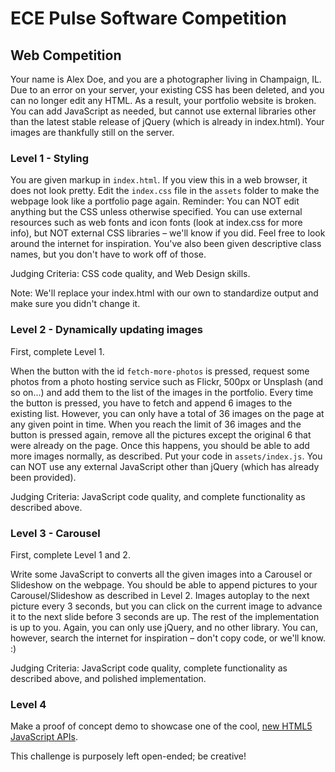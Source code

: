 # ECE Pulse Software Competition

## Web Competition

Your name is Alex Doe, and you are a photographer living in Champaign, IL. Due to an error on your server, your existing CSS has been deleted, and you can no longer edit any HTML. As a result, your portfolio website is broken. You can add JavaScript as needed, but cannot use external libraries other than the latest stable release of jQuery (which is already in index.html).
Your images are thankfully still on the server.

### Level 1 - Styling

You are given markup in `index.html`. If you view this in a web browser, it does not look pretty. Edit the `index.css` file in the `assets` folder to make the webpage look like a portfolio page again. Reminder: You can NOT edit anything but the CSS unless otherwise specified. You can use external resources such as web fonts and icon fonts (look at index.css for more info), but NOT external CSS libraries – we'll know if you did. Feel free to look around the internet for inspiration. You've also been given descriptive class names, but you don't have to work off of those.

Judging Criteria: CSS code quality, and Web Design skills.

Note: We'll replace your index.html with our own to standardize output and make sure you didn't change it.

### Level 2 - Dynamically updating images

First, complete Level 1.

When the button with the id `fetch-more-photos` is pressed, request some photos from a photo hosting service such as Flickr, 500px or Unsplash (and so on...) and add them to the list of the images in the portfolio. Every time the button is pressed, you have to fetch and append 6 images to the existing list. However, you can only have a total of 36 images on the page at any given point in time. When you reach the limit of 36 images and the button is pressed again, remove all the pictures except the original 6 that were already on the page. Once this happens, you should be able to add more images normally, as described. Put your code in `assets/index.js`. You can NOT use any external JavaScript other than jQuery (which has already been provided).

Judging Criteria: JavaScript code quality, and complete functionality as described above.

### Level 3 - Carousel

First, complete Level 1 and 2.

Write some JavaScript to converts all the given images into a Carousel or Slideshow on the webpage. You should be able to append pictures to your Carousel/Slideshow as described in Level 2. Images autoplay to the next picture every 3 seconds, but you can click on the current image to advance it to the next slide before 3 seconds are up. The rest of the implementation is up to you. Again, you can only use jQuery, and no other library. You can, however, search the internet for inspiration – don't copy code, or we'll know. :)

Judging Criteria: JavaScript code quality, complete functionality as described above, and polished implementation.

### Level 4

Make a proof of concept demo to showcase one of the cool, [new HTML5 JavaScript APIs](http://www.htmlgoodies.com/html5/javascript/a-5-minute-overview-of-all-new-javascript-apis-in-html5.html). 

This challenge is purposely left open-ended; be creative!
